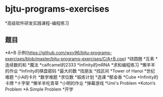 # bjtu-programs-exercises
*高级软件研发实践课程-编程练习
## 题目
*A+B 示例(https://github.com/wxy96/bjtu-programs-exercises/blob/master/bjtu-programs-exercises/C/A+B.cpp)
*绕圆圈
*互素
*连续数的和
*魔法
*calfcamel的2333
*Infinity的mRNA
*求和编程练习
*懒羊羊的作业
*Infinity的棋盘密码
*最大的数
*找朋友
*找区间
*Tower of Hanoi
*世纪难题
*小A的卡片
*数学难题
*求位数
*锻炼计划
*选课
*郁金香
*Cube
*Infinity的卡牌
*十字架
*懒羊羊吃青草
*小明的作业
*弹幕游戏
*Umi's Problem
*Kotori’s Problem
*A Simple Problem
*开学
